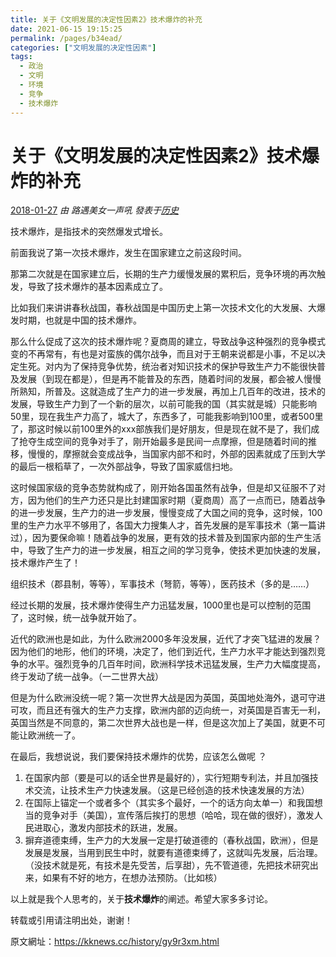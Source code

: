 ```yaml
---
title: 关于《文明发展的决定性因素2》技术爆炸的补充
date: 2021-06-15 19:15:25
permalink: /pages/b34ead/
categories: ["文明发展的决定性因素"]
tags:
  - 政治
  - 文明
  - 环境
  - 竞争
  - 技术爆炸
---
```

# 关于《文明发展的决定性因素2》技术爆炸的补充

[2018-01-27](https://kknews.cc/archive/20180127/) *由 路遇美女一声吼 發表于[历史](https://kknews.cc/history/)*


技术爆炸，是指技术的突然爆发式增长。

前面我说了第一次技术爆炸，发生在国家建立之前这段时间。

那第二次就是在国家建立后，长期的生产力缓慢发展的累积后，竞争环境的再次触发，导致了技术爆炸的基本因素成立了。

比如我们来讲讲春秋战国，春秋战国是中国历史上第一次技术文化的大发展、大爆发时期，也就是中国的技术爆炸。

那么什么促成了这次的技术爆炸呢？夏商周的建立，导致战争这种强烈的竞争模式变的不再常有，有也是对蛮族的偶尔战争，而且对于王朝来说都是小事，不足以决定生死。对内为了保持竞争优势，统治者对知识技术的保护导致生产力不能很快普及发展（到现在都是），但是再不能普及的东西，随着时间的发展，都会被人慢慢所熟知，所普及。这就造成了生产力的进一步发展，再加上几百年的改进，技术的发展，导致生产力到了一个新的层次，以前可能我的国（其实就是城）只能影响50里，现在我生产力高了，城大了，东西多了，可能我影响到100里，或者500里了，那这时候以前100里外的xxx部族我们是好朋友，但是现在就不是了，我们成了抢夺生成空间的竞争对手了，刚开始最多是民间一点摩擦，但是随着时间的推移，慢慢的，摩擦就会变成战争，当国家内部不和时，外部的因素就成了压到大学的最后一根稻草了，一次外部战争，导致了国家威信扫地。

这时候国家级的竞争态势就构成了，刚开始各国虽然有战争，但是却又征服不了对方，因为他们的生产力还只是比封建国家时期（夏商周）高了一点而已，随着战争的进一步发展，生产力的进一步发展，慢慢变成了大国之间的竞争，这时候，100里的生产力水平不够用了，各国大力搜集人才，首先发展的是军事技术（第一篇讲过），因为要保命嘛！随着战争的发展，更有效的技术普及到国家内部的生产生活中，导致了生产力的进一步发展，相互之间的学习竞争，使技术更加快速的发展，技术爆炸产生了！

组织技术（郡县制，等等），军事技术（弩箭，等等），医药技术（多的是……）

经过长期的发展，技术爆炸使得生产力迅猛发展，1000里也是可以控制的范围了，这时候，统一战争就开始了。

近代的欧洲也是如此，为什么欧洲2000多年没发展，近代了才突飞猛进的发展？因为他们的地形，他们的环境，决定了，他们到近代，生产力水平才能达到强烈竞争的水平。强烈竞争的几百年时间，欧洲科学技术迅猛发展，生产力大幅度提高，终于发动了统一战争。（一二世界大战）

但是为什么欧洲没统一呢？第一次世界大战是因为英国，英国地处海外，退可守进可攻，而且还有强大的生产力支撑，欧洲内部的迈向统一，对英国是百害无一利，英国当然是不同意的，第二次世界大战也是一样，但是这次加上了美国，就更不可能让欧洲统一了。

在最后，我想说说，我们要保持技术爆炸的优势，应该怎么做呢 ？

1. 在国家内部（要是可以的话全世界是最好的），实行短期专利法，并且加强技术交流，让技术生产力快速发展。（这是已经创造的技术快速发展的方法）
2. 在国际上锚定一个或者多个（其实多个最好，一个的话方向太单一）和我国想当的竞争对手（美国），宣传落后挨打的思想（哈哈，现在做的很好），激发人民进取心，激发内部技术的跃进，发展。
3. 摒弃道德束缚，生产力的大发展一定是打破道德的（春秋战国，欧洲），但是发展是发展，当用到民生中时，就要有道德束缚了，这就叫先发展，后治理。（没技术就是死，有技术是先受苦，后享甜），先不管道德，先把技术研究出来，如果有不好的地方，在想办法预防。（比如核）

以上就是我个人思考的，关于**技术爆炸**的阐述。希望大家多多讨论。

转载或引用请注明出处，谢谢！



原文網址：https://kknews.cc/history/gy9r3xm.html